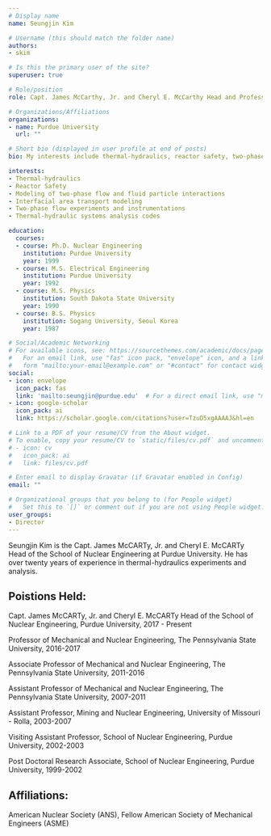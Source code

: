 ```yaml
---
# Display name
name: Seungjin Kim

# Username (this should match the folder name)
authors:
- skim

# Is this the primary user of the site?
superuser: true

# Role/position
role: Capt. James McCarthy, Jr. and Cheryl E. McCarthy Head and Professor of Nuclear Engineering

# Organizations/Affiliations
organizations:
- name: Purdue University
  url: ""

# Short bio (displayed in user profile at end of posts)
bio: My interests include thermal-hydraulics, reactor safety, two-phase flow experiments and instrumentation, interfacial area tranport modeling.

interests:
- Thermal-hydraulics
- Reactor Safety
- Modeling of two-phase flow and fluid particle interactions
- Interfacial area transport modeling
- Two-phase flow experiments and instrumentations
- Thermal-hydraulic systems analysis codes

education:
  courses:
  - course: Ph.D. Nuclear Engineering
    institution: Purdue University
    year: 1999
  - course: M.S. Electrical Engineering
    institution: Purdue University
    year: 1992
  - course: M.S. Physics
    institution: South Dakota State University
    year: 1990
  - course: B.S. Physics
    institution: Sogang University, Seoul Korea
    year: 1987

# Social/Academic Networking
# For available icons, see: https://sourcethemes.com/academic/docs/page-builder/#icons
#   For an email link, use "fas" icon pack, "envelope" icon, and a link in the
#   form "mailto:your-email@example.com" or "#contact" for contact widget.
social:
- icon: envelope
  icon_pack: fas
  link: 'mailto:seungjin@purdue.edu'  # For a direct email link, use "mailto:test@example.org".
- icon: google-scholar
  icon_pack: ai
  link: https://scholar.google.com/citations?user=TzuD5xgAAAAJ&hl=en

# Link to a PDF of your resume/CV from the About widget.
# To enable, copy your resume/CV to `static/files/cv.pdf` and uncomment the lines below.
# - icon: cv
#   icon_pack: ai
#   link: files/cv.pdf

# Enter email to display Gravatar (if Gravatar enabled in Config)
email: ""

# Organizational groups that you belong to (for People widget)
#   Set this to `[]` or comment out if you are not using People widget.
user_groups:
- Director
---
```


Seungjin Kim is the Capt. James McCARTy, Jr. and Cheryl E. McCARTy Head of the School of Nuclear Engineering at Purdue University. He has over twenty years of experience in thermal-hydraulics experiments and analysis. 

## Poistions Held:

Capt. James McCARTy, Jr. and Cheryl E. McCARTy Head of the School of Nuclear Engineering, Purdue University, 2017 - Present

Professor of Mechanical and Nuclear Engineering, The Pennsylvania State University, 2016-2017

Associate Professor of Mechanical and Nuclear Engineering, The Pennsylvania State University, 2011-2016

Assistant Professor of Mechanical and Nuclear Engineering, The Pennsylvania State University, 2007-2011

Assistant Professor, Mining and Nuclear Engineering, University of Missouri - Rolla, 2003-2007

Visiting Assistant Professor, School of Nuclear Engineering, Purdue University, 2002-2003

Post Doctoral Research Associate, School of Nuclear Engineering, Purdue University, 1999-2002

## Affiliations:
American Nuclear Society (ANS), Fellow
American Society of Mechanical Engineers (ASME)


